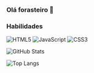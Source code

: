 ### Olá forasteiro 👋

### Habilidades 
![HTML5](https://img.shields.io/badge/HTML5-000?style=for-the-badge&logo=html5)
![JavaScript](https://img.shields.io/badge/JavaScript-000?style=for-the-badge&logo=javascript)
![CSS3](https://img.shields.io/badge/CSS3-000?style=for-the-badge&logo=css3&logoColor=264CE4)

![GitHub Stats](https://github-readme-stats.vercel.app/api?username=xSpaceDragon&theme=midnight-purple&show_icons=true)

![Top Langs](https://github-readme-stats-git-masterrstaa-rickstaa.vercel.app/api/top-langs/?username=xSpaceDragon&theme=midnight-purple&show_icons=true)

<!--
**xSpaceDragon/xSpaceDragon** is a ✨ _special_ ✨ repository because its `README.md` (this file) appears on your GitHub profile.

Here are some ideas to get you started:

- 🔭 I’m currently working on ...
- 🌱 I’m currently learning ...
- 👯 I’m looking to collaborate on ...
- 🤔 I’m looking for help with ...
- 💬 Ask me about ...
- 📫 How to reach me: ...
- 😄 Pronouns: ...
- ⚡ Fun fact: ...
-->
